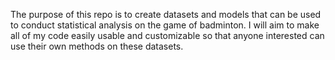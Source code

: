 The purpose of this repo is to create datasets and models that can be used to conduct statistical analysis on the game of badminton. I will aim to make all of my code easily usable and customizable so that anyone interested can use their own methods on these datasets.
